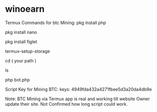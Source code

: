 # winoearn

Termux Commands for btc Mining: 
pkg install php

pkg install nano

pkg install figlet

termux-setup-storage

cd ( your path )

ls

php bot.php





Script Key for Mining BTC:
keys: 4949fda432a4271fbee5d3a20da4db9e


Note: 
BTC Mining via Termux app is real and working till website Owner update their site. Not Confirmed how long script could work.
